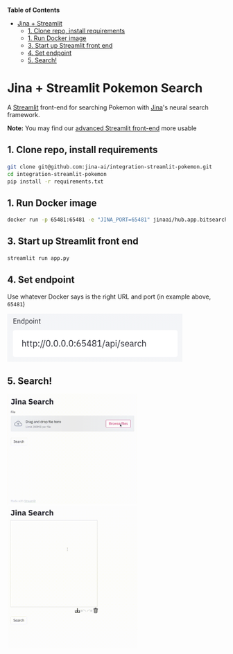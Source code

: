 <!-- START doctoc generated TOC please keep comment here to allow auto update -->
<!-- DON'T EDIT THIS SECTION, INSTEAD RE-RUN doctoc TO UPDATE -->
**Table of Contents**

- [Jina + Streamlit](#jina--streamlit)
  - [1. Clone repo, install requirements](#1-clone-repo-install-requirements)
  - [1. Run Docker image](#1-run-docker-image)
  - [3. Start up Streamlit front end](#3-start-up-streamlit-front-end)
  - [4. Set endpoint](#4-set-endpoint)
  - [5. Search!](#5-search)

<!-- END doctoc generated TOC please keep comment here to allow auto update -->

# Jina + Streamlit Pokemon Search

A [Streamlit](http://www.streamlit.io) front-end for searching Pokemon with [Jina](http://www.jina.ai)'s neural search framework.

**Note:** You may find our [advanced Streamlit front-end](https://github.com/jina-ai/integration-streamlit-advanced/) more usable

## 1. Clone repo, install requirements

```bash
git clone git@github.com:jina-ai/integration-streamlit-pokemon.git
cd integration-streamlit-pokemon
pip install -r requirements.txt
```

## 1. Run Docker image

```bash
docker run -p 65481:65481 -e "JINA_PORT=65481" jinaai/hub.app.bitsearch-pokedex search
```

## 3. Start up Streamlit front end

```bash
streamlit run app.py
```

## 4. Set endpoint

Use whatever Docker says is the right URL and port (in example above, `65481`)

![](.github/images/endpoint.png)

## 5. Search!

<img src=".github/images/image.gif" width=300>
<img src=".github/images/draw.gif" width=300>
